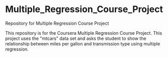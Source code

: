 # Multiple_Regression_Course_Project
Repository for Multiple Regression Course Project

This repository is for the Coursera Multiple Regression Course Project. This project uses the "mtcars" data set and asks the student to show the relationship between miles per gallon and transmission type using multiple regression.
